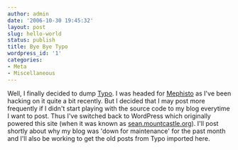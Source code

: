```yaml
---
author: admin
date: '2006-10-30 19:45:32'
layout: post
slug: hello-world
status: publish
title: Bye Bye Typo
wordpress_id: '1'
categories:
- Meta
- Miscellaneous
---
```


Well, I finally decided to dump [Typo](http://www.typosphere.org). I was
headed for [Mephisto](http://mephistoblog.com) as I've been hacking on
it quite a bit recently. But I decided that I may post more frequently
if I didn't start playing with the source code to my blog everytime I
want to post. Thus I've switched back to WordPress which originally
powered this site (when it was known as
[sean.mountcastle.org](http://sean.mountcastle.org)). I'll post shortly
about why my blog was 'down for maintenance' for the past month and I'll
also be working to get the old posts from Typo imported here.
